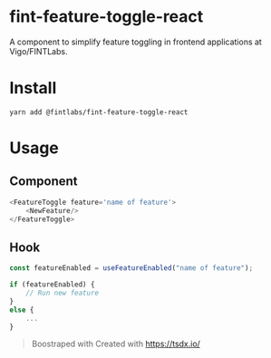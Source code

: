 # fint-feature-toggle-react

A component to simplify feature toggling in frontend applications at Vigo/FINTLabs.


# Install
```shell
yarn add @fintlabs/fint-feature-toggle-react
```

# Usage
## Component
``` typescript jsx
<FeatureToggle feature='name of feature'>
    <NewFeature/>
</FeatureToggle>
```

## Hook
``` typescript jsx
const featureEnabled = useFeatureEnabled("name of feature");

if (featureEnabled) {
    // Run new feature
}
else {
    ...
}
```

> Boostraped with Created with https://tsdx.io/
